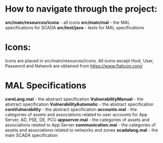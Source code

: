 # How to navigate through the project:
**src/main/resources/icons** - all icons
**src/main/mal** - the MAL specifications for SCADA
**src/test/java** - tests for MAL specifications

# Icons:
Icons are placed in src/main/resources/icons. All icons except Host, User, Password and Network are obtained from https://www.flaticon.com/

# MAL Specifications
**coreLang.mal** - the abstract specification
**VulnerabilityManual** - the abstract specification
**VulnerabilityAutomatic** - the abstract specification
**coreVulnerability** - the abstract specification
**accounts.mal** - the categories of assets and associations related to user accounts for App Server, AD, PSE, DE, PCU
**appserver.mal** - the categories of assets and associations related to App Server
**communication.mal** - the categories of assets and associations related to networks and zones
**scadalang.mal** - the main SCADA specification